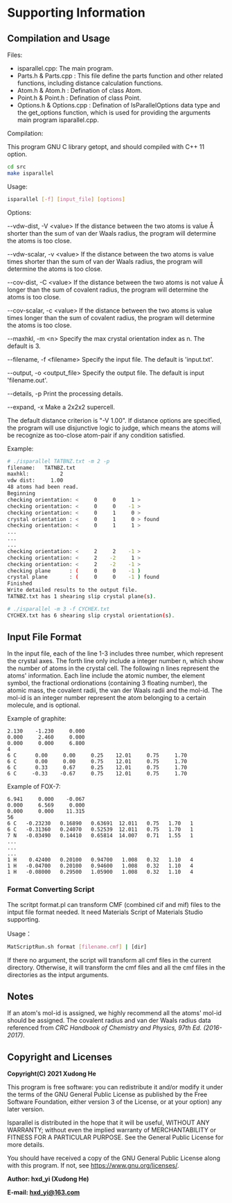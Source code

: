 # Supporting Information

## Compilation and Usage

Files:

- isparallel.cpp: The main program.
- Parts.h & Parts.cpp : This file define the parts function and other related functions, including distance calculation functions. 
- Atom.h & Atom.h : Defination of class Atom.
- Point.h & Point.h : Defination of class Point. 
- Options.h & Options.cpp : Defination of IsParallelOptions data type and the get_options function, which is used for providing the arguments main program isparallel.cpp.

Compilation: 

This program GNU C library getopt, and should compiled with C++ 11 option.

``` bash
cd src
make isparallel
```

Usage:
``` bash
isparallel [-f] [input_file] [options]
```

Options:

--vdw-dist, -V &lt;value&gt;
    If the distance between the two atoms is value &#8491; shorter than the sum of van der Waals radius, the program will determine the atoms is too close.

--vdw-scalar, -v &lt;value&gt;
    If the distance between the two atoms is value times shorter than the sum of van der Waals radius, the program will determine the atoms is too close.

--cov-dist, -C &lt;value&gt;
    If the distance between the two atoms is not value &#8491; longer than the sum of covalent radius, the program will determine the atoms is too close.

--cov-scalar, -c &lt;value&gt;
    If the distance between the two atoms is value times longer than the sum of covalent radius, the program will determine the atoms is too close.

--maxhkl, -m &lt;n&gt;
    Specify the max crystal orientation index as n. The default is 3.

--filename, -f &lt;filename&gt;
    Specify the input file. The default is 'input.txt'.

--output, -o &lt;output_file&gt;
    Specify the output file. The default is input 'filename.out'.

--details, -p
    Print the processing details.

--expand, -x
    Make a 2x2x2 supercell.

  The default distance criterion is "-V 1.00". If distance options are specified, the program will use disjunctive logic to judge, which means the atoms will be recognize as too-close atom-pair if any condition satisfied.

Example:
``` bash
# ./isparallel TATBNZ.txt -m 2 -p
filename:   TATNBZ.txt
maxhkl:          2
vdw dist:     1.00
48 atoms had been read.
Beginning
checking orientation: <     0     0     1 >
checking orientation: <     0     0    -1 >
checking orientation: <     0     1     0 >
crystal orientation : <     0     1     0 > found
checking orientation: <     0     1     1 >
...
...
...
checking orientation: <     2     2    -1 >
checking orientation: <     2    -2     1 >
checking orientation: <     2    -2    -1 >
checking plane      : (     0     0    -1 )
crystal plane       : (     0     0    -1 ) found
Finished
Write detailed results to the output file.
TATNBZ.txt has 1 shearing slip crystal plane(s).

# ./isparallel -m 3 -f CYCHEX.txt
CYCHEX.txt has 6 shearing slip crystal orientation(s).
```

## Input File Format

In the input file, each of the line 1-3 includes three number, which represent the crystal axes. The forth line only include a integer number n, which show the number of atoms in the crystal cell. The following n lines represent the atoms' information. Each line include the atomic number, the element symbol, the fractional ordionations (containing 3 floating number), the atomic mass, the covalent radii, the van der Waals radii and the mol-id. The mol-id is an integer number represent the atom belonging to a certain molecule, and is optional.

Example of graphite:
```
2.130    -1.230     0.000
0.000     2.460     0.000
0.000     0.000     6.800
4
6 C      0.00     0.00     0.25    12.01     0.75     1.70
6 C      0.00     0.00     0.75    12.01     0.75     1.70
6 C      0.33     0.67     0.25    12.01     0.75     1.70
6 C     -0.33    -0.67     0.75    12.01     0.75     1.70
```

Example of FOX-7:
```
6.941     0.000    -0.067
0.000     6.569     0.000
0.000     0.000    11.315
56
6 C   -0.23230   0.16890   0.63691  12.011   0.75   1.70   1
6 C   -0.31360   0.24070   0.52539  12.011   0.75   1.70   1
7 N   -0.03490   0.14410   0.65814  14.007   0.71   1.55   1
...
...
...
1 H    0.42400   0.20100   0.94700   1.008   0.32   1.10   4
1 H   -0.04700   0.20100   0.94600   1.008   0.32   1.10   4
1 H   -0.08000   0.29500   1.05900   1.008   0.32   1.10   4
```

### Format Converting Script

The scritpt format.pl can transform CMF (combined cif and mif) files to the intput file format needed. It need Materials Script of Materials Studio supporting.

Usage：
``` bash
MatScriptRun.sh format [filename.cmf] | [dir]
```

If there no argument, the script will transform all cmf files in the current directory. Otherwise, it will transform the cmf files and all the cmf files in the directories as the intput arguments.

## Notes

If an atom's mol-id is assigned, we highly recommend all the atoms' mol-id should be assigned. The covalent radius and van der Waals radius data referenced from *CRC Handbook of Chemistry and Physics, 97th Ed. (2016-2017)*.

## Copyright and Licenses 

**Copyright(C) 2021 Xudong He**

This program is free software: you can redistribute it and/or modify it under the terms of the GNU General Public License as published by the Free Software Foundation, either version 3 of the License, or at your option) any later version.

Isparallel is distributed in the hope that it will be useful, WITHOUT ANY WARRANTY; without even the implied warranty of MERCHANTABILITY or FITNESS FOR A PARTICULAR PURPOSE.  See the General Public License for more details.

You should have received a copy of the GNU General Public License along with this program.  If not, see <https://www.gnu.org/licenses/>.

**Author: hxd_yi (Xudong He)**

**E-mail: hxd_yi@163.com**

